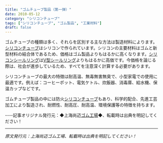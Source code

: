 ```yaml
---
title: "ゴムチューブ製品（第一弾）"
date: 2010-05-12
category: "シリコンチューブ"
tags: ["シリコンチューブ", "ゴム製品", "工業材料"]
draft: false
---
```


ゴムチューブの種類は多く、それらを区別する主な方法は製造材料によります。[シリコンチューブ](http://www.smpolymer.com/guijiaoguan/)はシリコンで作られています。シリコンの主要材料はゴムと新型材料の結合体であるため、価格はゴム製品よりもはるかに高くなります。[シリコンシールリング](http://www.smpolymer.com/)は[V型シールリング](http://www.smpolymer.com/)よりもはるかに高価です。今価格を論じる際は、社会が進歩しているため、すべてを注意深く計算する必要があります。

シリコンチューブの最大の特徴は耐高温、無毒無害無臭で、小型家電での使用に最適です。例えば：コーヒーポット、電気ケトル、炊飯器、消毒庫、給水機、保温カップなどです。

ゴムチューブ製品の中には防火[シリコンチューブ](http://www.smpolymer.com/guijiaoguan/)もあり、科学的配合、先進工芸加工により製造され、耐燃性、耐高圧、耐高温、環境保護等の特徴を持ちます。

----記事オリジナル発行元：◆上海尚迈[ゴム工場](http://www.smpolymer.com/)◆、転載時は出典を明記してください！

---

*原文発行元：上海尚迈ゴム工場、転載時は出典を明記してください！*